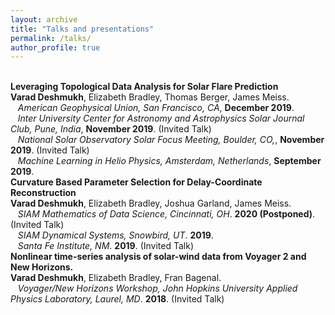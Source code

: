 ```yaml
---
layout: archive
title: "Talks and presentations"
permalink: /talks/
author_profile: true
---
```


<br>
<b>Leveraging Topological Data Analysis for Solar Flare Prediction</b> <br> 
<b>Varad Deshmukh</b>, Elizabeth Bradley, Thomas Berger, James Meiss.
<br>
&nbsp;&nbsp;&nbsp;<i>American Geophysical Union, San Francisco, CA</i>, <b>December 2019</b>.
<br>
&nbsp;&nbsp;&nbsp;<i>Inter University Center for Astronomy and Astrophysics Solar Journal Club, Pune, India</i>, <b>November 2019</b>. (Invited Talk)
<br>
&nbsp;&nbsp;&nbsp;<i>National Solar Observatory Solar Focus Meeting, Boulder, CO,</i>, <b>November 2019</b>. (Invited Talk)
<br>
&nbsp;&nbsp;&nbsp;<i>Machine Learning in Helio Physics, Amsterdam, Netherlands</i>, <b>September 2019</b>.

<br>
<b>Curvature Based Parameter Selection for Delay-Coordinate Reconstruction</b> <br> 
<b>Varad Deshmukh</b>, Elizabeth Bradley, Joshua Garland, James Meiss.
<br>
&nbsp;&nbsp;&nbsp;<i>SIAM Mathematics of Data Science, Cincinnati, OH</i>. <b>2020 (Postponed)</b>. (Invited Talk)
<br>
&nbsp;&nbsp;&nbsp;<i>SIAM Dynamical Systems, Snowbird, UT</i>. <b>2019</b>.
<br>
&nbsp;&nbsp;&nbsp;<i>Santa Fe Institute, NM</i>. <b>2019</b>. (Invited Talk)

<br>
<b>Nonlinear time-series analysis of solar-wind data from Voyager 2 and New Horizons.</b> <br> 
<b>Varad Deshmukh</b>, Elizabeth Bradley, Fran Bagenal.
<br>
&nbsp;&nbsp;&nbsp;<i>Voyager/New Horizons Workshop, John Hopkins University Applied Physics Laboratory, Laurel, MD</i>. <b>2018</b>. (Invited Talk)
